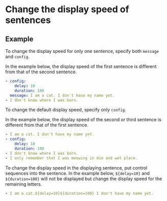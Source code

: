 Change the display speed of sentences
================================================================================

Example
--------------------------------------------------------------------------------

To change the display speed for only one sentence,
specify both `message` and `config`.

In the example below, the display speed of the first sentence
is different from that of the second sentence.

```yaml
- config:
    delay: 10
    duration: 100
  message: I am a cat. I don't have my name yet.
- I don't know where I was born.
```

To change the default display speed, specify only `config`.

In the example below, the display speed of the second or third sentence
is different from that of the first sentence.

```yaml
- I am a cat. I don't have my name yet.
- config:
    delay: 10
    duration: 100
- I don't know where I was born.
- I only remember that I was meowing in dim and wet place.
```

To change the display speed in the displaying sentence,
put control sequences into the sentence.
In the example below, `${delay=10}` and `${duration=100}`
will not be displayed but change the display speed for the remaining letters.

```yaml
- I am a cat.${delay=10}${duration=100} I don't have my name yet.
```
